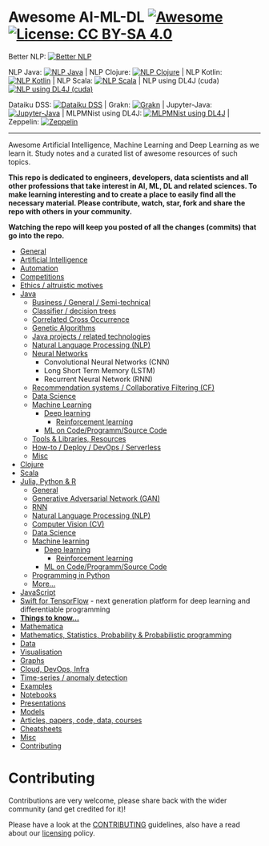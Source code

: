 # Awesome AI-ML-DL [![Awesome](https://awesome.re/badge.svg)](https://awesome.re) [![License: CC BY-SA 4.0](https://img.shields.io/badge/License-CC%20BY--SA%204.0-lightgrey.svg)](https://creativecommons.org/licenses/by-sa/4.0/)

Better NLP: [![Better NLP](https://img.shields.io/docker/pulls/neomatrix369/better-nlp.svg)](https://hub.docker.com/r/neomatrix369/better-nlp) 

NLP Java: [![NLP Java](https://img.shields.io/docker/pulls/neomatrix369/nlp-java.svg)](https://hub.docker.com/r/neomatrix369/nlp-java) | NLP Clojure: [![NLP Clojure](https://img.shields.io/docker/pulls/neomatrix369/nlp-clojure.svg)](https://hub.docker.com/r/neomatrix369/nlp-clojure) | NLP Kotlin: [![NLP Kotlin](https://img.shields.io/docker/pulls/neomatrix369/nlp-kotlin.svg)](https://hub.docker.com/r/neomatrix369/nlp-kotlin) | NLP Scala: [![NLP Scala](https://img.shields.io/docker/pulls/neomatrix369/nlp-scala.svg)](https://hub.docker.com/r/neomatrix369/nlp-scala) | NLP using DL4J (cuda) [![NLP using DL4J (cuda)](https://img.shields.io/docker/pulls/neomatrix369/dl4j-nlp-cuda.svg)](https://hub.docker.com/r/neomatrix369/dl4j-nlp-cuda)


Dataiku DSS: [![Dataiku DSS](https://img.shields.io/docker/pulls/neomatrix369/dataiku-dss.svg)](https://hub.docker.com/r/neomatrix369/dataiku-dss) | Grakn: [![Grakn](https://img.shields.io/docker/pulls/neomatrix369/grakn.svg)](https://hub.docker.com/r/neomatrix369/grakn) | Jupyter-Java: [![Jupyter-Java](https://img.shields.io/docker/pulls/neomatrix369/jupyter-java.svg)](https://hub.docker.com/r/neomatrix369/jupyter-java) | MLPMNist using DL4J: [![MLPMNist using DL4J](https://img.shields.io/docker/pulls/neomatrix369/dl4j-mnist-single-layer.svg)](https://hub.docker.com/r/neomatrix369/dl4j-mnist-single-layer) | Zeppelin: [![Zeppelin](https://img.shields.io/docker/pulls/neomatrix369/zeppelin.svg)](https://hub.docker.com/r/neomatrix369/zeppelin)

---

Awesome Artificial Intelligence, Machine Learning and Deep Learning as we learn it. Study notes and a curated list of awesome resources of such topics.

**This repo is dedicated to engineers, developers, data scientists and all other professions that take interest in AI, ML, DL and related sciences. To make learning interesting and to create a place to easily find all the necessary material. Please contribute, watch, star, fork and share the repo with others in your community.**

**Watching the repo will keep you posted of all the changes (commits) that go into the repo.**

  - [General](README-details.md#general)
  - [Artificial Intelligence](README-details.md#artificial-intelligence)
  - [Automation](README-details.md#automation)
  - [Competitions](competitions.md)
  - [Ethics / altruistic motives](README-details.md#ethics--altruistic-motives)
  - [Java](./details/java-jvm.md#java)
    - [Business / General / Semi-technical](./details/java-jvm.md#business--general--semi-technical)
    - [Classifier / decision trees](./details/java-jvm.md#classifier--decision-trees)
    - [Correlated Cross Occurrence](./details/java-jvm.md#correlated-cross-occurrence)
    - [Genetic Algorithms](./details/java-jvm.md#genetic-algorithms)
    - [Java projects / related technologies](./details/java-jvm.md#java-projects--related-technologies)
    - [Natural Language Processing (NLP)](./natural-language-processing/java-jvm.md#javajvm)
    - [Neural Networks](./details/java-jvm.md#neural-networks)
 	    - Convolutional Neural Networks (CNN)
 	    - Long Short Term Memory (LSTM)
 	    - Recurrent Neural Network (RNN)
    - [Recommendation systems / Collaborative Filtering (CF)](./details/java-jvm.md#recommendation-systems--collaborative-filtering-cf)
    - [Data Science](./details/java-jvm.md#data-science)
    - [Machine Learning](./details/java-jvm.md#machine-learning)
      - [Deep learning](./details/java-jvm.md#deep-learning)
         - [Reinforcement learning](./details/java-jvm.md#reinforcement-learning)
      - [ML on Code/Programm/Source Code](./ML-on-code-programming-source-code.md)
    - [Tools & Libraries, Resources](./details/java-jvm.md#tools--libraries-other-resources)
    - [How-to / Deploy / DevOps / Serverless](./details/java-jvm.md#how-to--deploy--devops--serverless)
    - [Misc](./details/java-jvm.md#misc)
  - [Clojure](./details/java-jvm.md#clojure)
  - [Scala](./details/java-jvm.md#scala)
  - [Julia, Python & R](./details/julia-python-and-r.md#julia-python-and-r)
    - [General](./details/julia-python-and-r.md#general)
    - [Generative Adversarial Network (GAN)](./details/julia-python-and-r.md#generative-adversarial-network-gan)
    - [RNN](./details/julia-python-and-r.md#rnn)
    - [Natural Language Processing (NLP)](./details/julia-python-and-r.md#natural-language-processing-nlp)
    - [Computer Vision (CV)](./details/julia-python-and-r.md#computer-vision)
    - [Data Science](./details/julia-python-and-r.md#data-science)
    - [Machine learning](./details/julia-python-and-r.md#machine-learning)
      - [Deep learning](./details/julia-python-and-r.md#deep-learning)
        - [Reinforcement learning](./details/julia-python-and-r.md#reinforcement-learning)
      - [ML on Code/Programm/Source Code](./ML-on-code-programming-source-code.md)
    - [Programming in Python](Programming-in-Python.md)
    - [More...](./details/julia-python-and-r.md#more)
  - [JavaScript](README-details.md#javascript)
  - [Swift for TensorFlow](https://www.tensorflow.org/swift/) - next generation platform for deep learning and differentiable programming
  - **[Things to know...](./things-to-know.md)**
  - [Mathematica](./details/mathematica-wolfram-Language.md#mathematica--wolfram-language)
  - [Mathematics, Statistics, Probability & Probabilistic programming](./details/maths-stats-probability.md#mathematics-statistics-probability--probabilistic-programming)
  - [Data](README-details.md#data)
  - [Visualisation](./details/visualisation.md#visualisation)
  - [Graphs](README-details.md#graphs)
  - [Cloud, DevOps, Infra](cloud-devops-infra/README.md#cloud-devops-infra)
  - [Time-series / anomaly detection](time-series_anomaly-detection/README.md)
  - [Examples](README-details.md#examples)
  - [Notebooks](./notebooks/README.md#notebooks)
  - [Presentations](README-details.md#presentations)
  - [Models](README-details.md#models)
  - [Articles, papers, code, data, courses](./details/articles-papers-code-data-courses.md#articles-papers-code-data-courses)
  - [Cheatsheets](./details/cheatsheets.md#cheatsheets)
  - [Misc](./details/misc.md#misc)
- [Contributing](#contributing)

# Contributing

Contributions are very welcome, please share back with the wider community (and get credited for it)!

Please have a look at the [CONTRIBUTING](CONTRIBUTING.md) guidelines, also have a read about our [licensing](LICENSE.md) policy.
